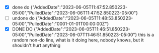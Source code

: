 - [x] done do {"AddedDate":"2023-06-05T11:47:52.850223-05:00","PulledDate":"2023-06-06T11:47:52.850223-05:00"}
- [ ] undone do {"AddedDate":"2023-06-05T11:48:53.850223-05:00","PulledDate":"0001-01-01T00:00:00Z"}
- [X] DONE DO {"AddedDate":"2023-06-05T11:46:51.850223-05:00","PulledDate":"2023-06-07T11:46:51.850223-05:00"}
this is a random non-do line, what is it doing here, nobody knows, but it shouldn't hurt anything